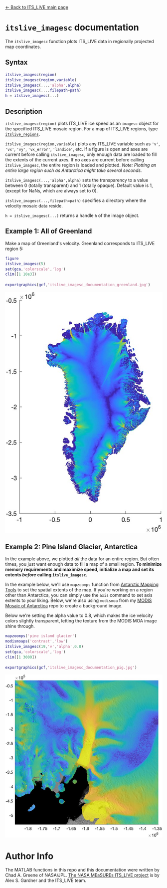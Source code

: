 [&larr; Back to ITS\_LIVE main page](../README.md)

# `itslive_imagesc` documentation
The `itslive_imagesc` function plots ITS\_LIVE data in regionally projected map coordinates.

## Syntax

```matlab
itslive_imagesc(region)
itslive_imagesc(region,variable) 
itslive_imagesc(...,'alpha',alpha) 
itslive_imagesc(...,filepath=path)
h = itslive_imagesc(...)
```

## Description 

`itslive_imagesc(region)` plots ITS\_LIVE ice speed as an `imagesc` object for the specified ITS\_LIVE mosaic region. For a map of ITS\_LIVE regions, type [`itslive_regions`](itslive_regions_documentation.md). 

`itslive_imagesc(region,variable)` plots any ITS_LIVE variable such as `'v'`, `'vx'`, `'vy'`, `'vx_error'`, `'landice'`, etc. If a figure is open and axes are current before calling `itslive_imagesc`, only enough data are loaded to fill the extents of the current axes. If no axes are current before calling `itslive_imagesc`, the entire region is loaded and plotted. *Note: Plotting an entire large region such as Antarctica might take several seconds.*

`itslive_imagesc(...,'alpha',alpha)` sets the transparency to a value between 0 (totally transparent) and 1 (totally opaque). Default value is 1, (except for NaNs, which are always set to 0). 

`itslive_imagesc(...,filepath=path)` specifies a directory where the velocity mosaic data reside. 

`h = itslive_imagesc(...)` returns a handle `h` of the image object. 

## Example 1: All of Greenland
Make a map of Greenland's velocity. Greenland corresponds to ITS\_LIVE region 5: 

```matlab
figure
itslive_imagesc(5)
set(gca,'colorscale','log') 
clim([1 10e3])

exportgraphics(gcf,'itslive_imagesc_documentation_greenland.jpg')
```
![](itslive_imagesc_documentation_greenland.jpg)

## Example 2: Pine Island Glacier, Antarctica 
In the example above, we plotted *all* the data for an entire region. But often times, you just want enough data to fill a map of a small region. **To minimize memory requirements and maximize speed, initialize a map and set its extents *before* calling `itslive_imagesc`.**

In the example below, we'll use `mapzoomps` function from [Antarctic Mapping Tools](https://github.com/chadagreene/Antarctic-Mapping-Tools) to set the spatial extents of the map. If you're working on a region other than Antarctica, you can simply use the `axis` command to set axis extents to your liking. Below, we're also using `modismoa` from my [MODIS Mosaic of Antarctica](https://github.com/chadagreene/MODIS-MOA) repo to create a background image. 

Below we're setting the alpha value to 0.8, which makes the ice velocity colors slightly transparent, letting the texture from the MODIS MOA image shine through. 

```matlab
mapzoomps('pine island glacier') 
modismoaps('contrast','low')
itslive_imagesc(19,'v','alpha',0.8) 
set(gca,'colorscale','log') 
clim([1 3000])

exportgraphics(gcf,'itslive_imagesc_documentation_pig.jpg')
```
![](itslive_imagesc_documentation_pig.jpg)

# Author Info
The MATLAB functions in this repo and this documentation were written by Chad A. Greene of NASA/JPL. [The NASA MEaSUREs ITS\_LIVE project](https://its-live.jpl.nasa.gov/) is by Alex S. Gardner and the ITS\_LIVE team. 

